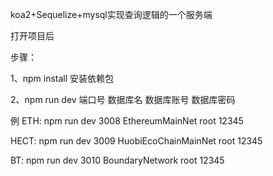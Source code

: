 koa2+Sequelize+mysql实现查询逻辑的一个服务端

打开项目后 

步骤：

1、npm install  安装依赖包

2、npm run dev 端口号 数据库名 数据库账号 数据库密码

例 
ETH:   npm run dev 3008 EthereumMainNet root 12345 
 
HECT:  npm run dev 3009 HuobiEcoChainMainNet root 12345 

BT:    npm run dev 3010 BoundaryNetwork root 12345  
